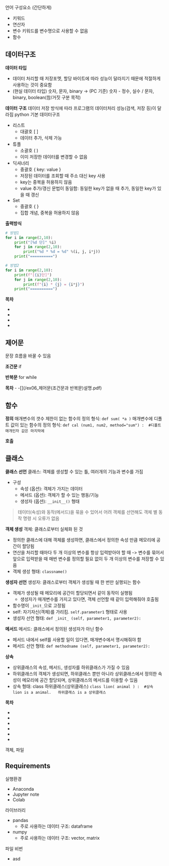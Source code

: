 언어 구성요소 (간단하게)
- 키워드
- 연산자
- 변수
  키워드를 변수명으로 사용할 수 없음
- 함수

## 데이터구조

**데이터 타입**
- 데이터 처리할 때 저장포멧, 할당 바이트에 따라 성능이 달라지기 때문에 적절하게 사용하는 것이 중요함
- (현실 데이터 타입) 숫자, 문자, binary -> (PC 기준) 숫자 - 정수, 실수 / 문자, binary, boolean(참/거짓 구분 목적)

**데이터 구조**
데이터 저장 방식에 따라 프로그램의 데이터처리 성능(검색, 저장 등)이 달라짐
python 기본 데이터구조
- 리스트
  - 대괄호 [ ]
  - 데이터 추가, 삭제 가능
- 튜플
  - 소괄호 ( )
  - 이미 저장한 데이터를 변경할 수 없음
- 딕셔너리
  - 중괄호 { key: value }
  - 저장된 데이터를 조회할 때 주소 대신 key 사용
  - key는 중복을 허용하지 않음
  - value 추가/갱신 문법이 동일함: 동일한 key가 없을 때 추가, 동일한 key가 있을 때 갱신
- Set
  - 중괄호 { }
  - 집합 개념, 중복을 허용하지 않음

**출력방식**
```python
# 방법1
for i in range(2,10):
    print("[%d 단]" %i)
    for j in range(2,10):
        print("%d * %d = %d" %(i, j, i*j))
    print("==========")
```
```python
# 방법2
for i in range(2,10):
    print(f"[{i}단]")
    for j in range(2,10):
        print(f"{i} * {j} = {i*j}")
    print("==========")
```

**목차**
- [](/ex01_데이터타입.ipynb)
- [](/ex02_데이터구조_리스트.ipynb)
- [](/ex03_데이터구조_투플.ipynb)
- [](/ex04_데이터구조_딕셔너리.ipynb)


## 제어문
문장 흐름을 바꿀 수 있음

**조건문**
if

**반복문**
for
while

**목차**
-[](/ex06_제어문.ipynb)
-[](/ex06_제어문(조건문과 반복문)설명.pdf)

## 함수

**정의**
매개변수의 갯수 제한이 없는 함수의 정의 형식: `def sum( *a )`
매개변수에 디폴트 값이 있는 함수의 정의 형식: `def cal (num1, num2, method="sum") :  #디폴트 매개인자 값은 마지막에`

**호출**

## 클래스

**클래스 선언**
클래스: 객체를 생성할 수 있는 틀, 여러개의 기능과 변수를 가짐
- 구성
  - 속성 (옵션): 객체가 가지는 데이터
  - 메서드 (옵션): 객체가 할 수 있는 행동/기능
  - 생성자 (옵션): `__init__()` 형태

> 데이터(속성)와 동작(메서드)을 묶을 수 있어서 어려 객체를 선언해도 객체 별 동작 명령 시 오류가 없음

**객체 생성**
객체: 클래스로부터 실체화 된 것
- 정의한 클래스에 대해 객체를 생성하면, 클래스에서 정의한 속성 만큼 메모리에 공간이 할당됨
- 연산을 처리할 때마다 두 개 이상의 변수를 항상 입력받아야 할 때 -> 변수를 묶어서 앞으로 입력받을 때 매번 변수를 정의할 필요 없이 두 개 이상의 변수를 저장할 수 있음
- 객체 생성 형태: `classname()`

**생성자 선언**
생성자: 클래스로부터 객체가 생성될 때 한 번만 실행되는 함수
- 객체가 생성될 때 메모리에 공간이 할당되면서 같이 동작이 실행됨
  - 생성자가 매개변수를 가지고 있다면, 객체 선언할 때 같이 입력해줘야 호출됨
- 함수명이 `_init_`으로 고정됨
- self: 자기자신(객체)를 가리킴. `self.parameter1` 형태로 사용
- 생성자 선언 형태: `def _init_ (self, parameter1, parameter2):`

**메서드**
메서드: 클래스에서 정의된 생성자가 아닌 함수
- 메서드 내에서 self를 사용할 일이 있다면, 매개변수에서 명시해줘야 함
- 메서드 선언 형태: `def methodname (self, parameter1, parameter2):`

**상속**
- 상위클래스의 속성, 메서드, 생성자를 하위클래스가 가질 수 있음
- 하위클래스의 객체가 생성되면, 하위클래스 뿐만 아니라 상위클래스에서 정의한 속성이 메모리에 공간 할당되며, 상위클래스의 메서드를 이용할 수 있음
- 상속 형태: class 하위클래스(상위클래스)
  `class lion( animal ) :  #상속 lion is a animal.   하위클래스 is a 상위클래스`

**목차**
- [](/ex08_클래스_1.ipynb)
- [](/ex08_클래스_2.ipynb)
- [](/ex08_클래스_3.ipynb)
- [](/ex08_class_클래스설명.pdf)
- [](/ex09_클래스_상속.ipynb)
- [](/ex10_클래스_활용.ipynb)


객체, 파일


## Requirements
실행환경
- Anaconda
- Jupyter note
- Colab

라이브러리
- pandas
  - 주로 사용하는 데이터 구조: dataframe
- numpy
  - 주로 사용하는 데이터 구조: vector, matrix

파일 비번
- asd



